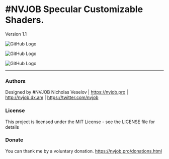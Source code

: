 # #NVJOB Specular Customizable Shaders.

Version 1.1

![GitHub Logo](https://lh3.googleusercontent.com/JEVIZKwPu-DCutKZWJT8MBvqLM9wXdSP5C91XAichc4gAh69TYjnZg7M5zopLLgInPkS9-iKD1effy2YNz0Zth1_T9-4S1gBakpIuvWbVk063_KCU95w19Tc5hcuGT5fYm5MLbYQEGl-rpUdp57-WgjDK8WNP-o3eX4Oj01RZLJCj1hlsLu0uAAlDRh20bQF7Mft7E_sjPJaMgq2dumsNMc9DYH5Hagg9IUdVHP_6iQw7d3WJqAuHY_gSkIJ08Ap5jBhsLYELRz48NeygUeP0FsShQaASa3hE-te6IZ_gjtHA_YX0Q552kFQ39cVT_ObAflHybi99RxEquejTzX3vZDW0PTqdTVFlWMxT4dwCX1CnWNlW3LP5TELuHlzyU7MJa1_VV_7zJ0WYHz4RzEj_azIgapLWqCkpiIa2_btN_GawC6H55jWJqb3f3AxG_7BWaqThwSjalF-UlNgGw59dbEr7MI-Whs_06nGerKfxWoE8762L8FFXaBgRDs3JRQj0x9-xta5i16XLYUFeRy9pHx22CMx4B3DVlDlnqzfKIgDL-Taik8d4xtSHoHb5LkmW8g0fRONK84d3ockVD2xfR7dfT1IyubrNhv0W72HbBL2DTF3wAsRTQLm-IYIE5a6UaLd7_VCRcHzaHxqnnVgKuZ6yX6oqhwhzqx66IOOa_QDia2gQS7VCg1V9ywZbQHJ7HBmCpdV7V1d5KrgkqyO9eKI=w1629-h911-no)

![GitHub Logo](https://lh3.googleusercontent.com/CjC73osu3vWhe9lX4omBotIgzTCXZalbR6zMIJlX5ovMW1ZCtMgn5PAepq45160bvPWitkznt37zHEVa_mG-0WBhDlY0lpbsA1hUiepNfhOMmnQXB862Z76zYDbjAzaIOkuMVKOWaCx-KsVkDGckaSLHVSjeeU8DTsU6dipMNOVqsyUzneJoAbU8nfFiwqWFCWivmYBVdw2F2OqlijDP9FlE-thfong095hja3mTQHvZ7YjBCeBrtIkylFrVj62XIXOdlWO0lzEszZE0XAYuh6O_70dMqLH7b5FmJCoobibugL7NBcVwF8JRGfls2hks0VHPH1TfWFoc3xkkdiJp0xQTlHcxaKGWusogiWCODbTcaq5Tk6v21ePdcg5tpweLkta-RcjhX5xuNIjt76gXJG72Yy7ewP0CzhGxwFJg6LkB9HdaQvzCpj1he1cZxgOL8VjYncdAaT_aoMZU1pOnoMLF0IeEzNxiK4QIp21k_stoJ_7-I5lFcCWgWltFMqIszD7gWoMCYx4gQepGmOftqDKO99-SZMiItDf_vtqkWNQIVCvciCpg_S9ja-Lu-HjEJzw0ksBJqhVzXYsGavdNNanleRnHiINkt1-4fJMUybL5MM5eyrRjv0zGYxHejjewgacF8-4gqPNxVA5le2FGZij7zKZo14MmvBi7P1pcy8JIMGhXah5TyxDjmFOipjsL54zB9i5wqwsn_W0uFJ3vNyu3=w400-h549-no)

![GitHub Logo](https://lh3.googleusercontent.com/jIm537k1q0Bewsg1jn7mZrp9DqMBjSnvnt8P2wTIO8cndPxnh1X1sXIpoGARSqyPAMXPaMWoi-7fi8AZpvE639ZeaqV5mf0uajYNLOt21yLE07JKFnWkt6xAN8MET_c7EqmnZc0NMBMzV78NvaH3Xv7NBeg2fdvPBRQ227UDLiUEcnUaM70TQDFgHuR5TB4f5RsWxCClZF0KGTswNMnF-1ii3zY9jD3mCVmh5xATrxDNBDG48hXmEiX4Y9qFCL6ijQvRnDJLg8M0i69I8pBG3AALYa9ETdYGBJu1QLIuObBAzZXCRXOS5FYUWeJChqrOfG_R3trHS69SwmCR7Pas9vcKRzLauPFJKl_X86uXOWPhakfxyPIySlHHIb8u1OYQob403GhaATAG_Bm1CVyyflEZ77oJVVNYJwgeEamra02ras5GKk9JsakLEG8RlC256grKS3OpwJ8KxTa5bHypRZEyaXvxwV9hdru-I-1vQxkWvVpjXm1L7tdBuTObPgefKnX8qwUmBKmMkAEutlzsATv4HaNlrl68KsDliN6r1AhnWLVpEXg5YvKDegAVhNaQOR_KboSalRcmYAcyN_9jPFgndNJC00Hc6ZPBGJoRd13tePLJ44HnxT0CJZrjRe77E6WmYX3QSUQT6_1-OugUI31e3s_Dr54eyznJLL7AvmOK8EGqeRKhVfNR3YGRY8S8GFgRXIJRicEtCaGCuKakYXWX=w1629-h911-no)

------------------------------------

### Authors
Designed by #NVJOB Nicholas Veselov | https://nvjob.pro | http://nvjob.dx.am | https://twitter.com/nvjob

### License
This project is licensed under the MIT License - see the LICENSE file for details

### Donate
You can thank me by a voluntary donation. https://nvjob.pro/donations.html
